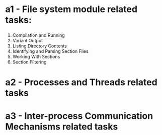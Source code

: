 # a1 - File system module related tasks:
###
1. Compilation and Running  
2. Variant Output  
3. Listing Directory Contents  
4. Identifying and Parsing Section Files  
5. Working With Sections  
6. Section Filtering  
###
# a2 - Processes and Threads related tasks
# a3 - Inter-process Communication Mechanisms related tasks
